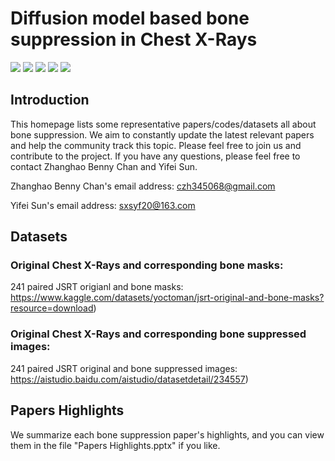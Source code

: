 # Diffusion  model  based  bone  suppression  in  Chest X-Rays

![](https://img.shields.io/badge/-Github-181717?style=flat-square&logo=Github&logoColor=FFFFFF)
![](https://img.shields.io/badge/-Python-3776AB?style=flat-square&logo=Python&logoColor=FFFFFF)
![](https://img.shields.io/badge/-Pytorch-EE4C2C?style=flat-square&logo=Pytorch&logoColor=FFFFFF)
![](https://img.shields.io/badge/-GoogleColab-F9AB00?style=flat-square&logo=GoogleColab&logoColor=FFFFFF)
![](https://img.shields.io/badge/-Awesome-FC60A8?style=flat-square&logo=Awesome&logoColor=FFFFFF)


## Introduction
This homepage lists some representative papers/codes/datasets all about bone suppression. We aim to constantly update the latest relevant papers and help the community track this topic. Please feel free to join us and contribute to the project. If you have any questions, please feel free to contact Zhanghao Benny Chan and Yifei Sun.


Zhanghao Benny Chan's email address: <czh345068@gmail.com>


Yifei Sun's email address: <sxsyf20@163.com>


## Datasets
### Original Chest X-Rays and corresponding bone masks:
241 paired JSRT  origianl and bone masks: https://www.kaggle.com/datasets/yoctoman/jsrt-original-and-bone-masks?resource=download)
### Original Chest X-Rays and corresponding bone suppressed images:
241 paired JSRT  original and bone suppressed images: https://aistudio.baidu.com/aistudio/datasetdetail/234557)

## Papers Highlights
We summarize each bone suppression paper's highlights, and you can view them in the file "Papers Highlights.pptx" if you like.
